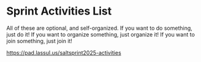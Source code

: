 # Sprint Activities List

All of these are optional, and self-organized. If you want to do something, just do it! If you want to organize something, just organize it! If you want to join something, just join it! 

https://pad.lassul.us/saltsprint2025-activities


